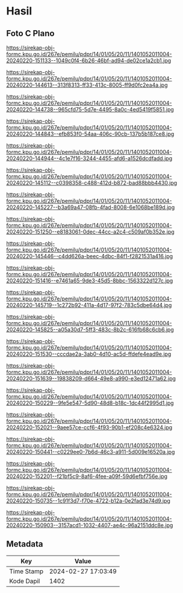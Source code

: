# Hasil

## Foto C Plano

https://sirekap-obj-formc.kpu.go.id/267e/pemilu/pdpr/14/01/05/20/11/1401052011004-20240220-151133--1049c0f4-6b26-46bf-ad94-de02ce1a2cb1.jpg

https://sirekap-obj-formc.kpu.go.id/267e/pemilu/pdpr/14/01/05/20/11/1401052011004-20240220-144613--313f8313-ff33-413c-8005-ff9d0fc2ea4a.jpg

https://sirekap-obj-formc.kpu.go.id/267e/pemilu/pdpr/14/01/05/20/11/1401052011004-20240220-144738--965cfd75-5d7e-4495-8a0c-4ed5419f5851.jpg

https://sirekap-obj-formc.kpu.go.id/267e/pemilu/pdpr/14/01/05/20/11/1401052011004-20240220-144843--efb853f0-54aa-406c-90cb-137b5b187ce8.jpg

https://sirekap-obj-formc.kpu.go.id/267e/pemilu/pdpr/14/01/05/20/11/1401052011004-20240220-144944--4c1e7f16-3244-4455-afd6-a1526dcdfadd.jpg

https://sirekap-obj-formc.kpu.go.id/267e/pemilu/pdpr/14/01/05/20/11/1401052011004-20240220-145112--c0398358-c488-412d-b872-bad88bbb4430.jpg

https://sirekap-obj-formc.kpu.go.id/267e/pemilu/pdpr/14/01/05/20/11/1401052011004-20240220-145227--b3a69a47-08fb-4fad-8008-6e1068be189d.jpg

https://sirekap-obj-formc.kpu.go.id/267e/pemilu/pdpr/14/01/05/20/11/1401052011004-20240220-151250--e8183061-0dec-44cc-a2c4-c509af0b352e.jpg

https://sirekap-obj-formc.kpu.go.id/267e/pemilu/pdpr/14/01/05/20/11/1401052011004-20240220-145446--c4dd626a-beec-4dbc-84f1-f2821531a416.jpg

https://sirekap-obj-formc.kpu.go.id/267e/pemilu/pdpr/14/01/05/20/11/1401052011004-20240220-151416--e7461a65-9de3-45d5-8bbc-1563322d127c.jpg

https://sirekap-obj-formc.kpu.go.id/267e/pemilu/pdpr/14/01/05/20/11/1401052011004-20240220-145719--1c272b92-411a-4d17-97f2-783c5dbe64d4.jpg

https://sirekap-obj-formc.kpu.go.id/267e/pemilu/pdpr/14/01/05/20/11/1401052011004-20240220-145825--a05a30d7-5ff3-483c-8b2c-616fb68c6cb6.jpg

https://sirekap-obj-formc.kpu.go.id/267e/pemilu/pdpr/14/01/05/20/11/1401052011004-20240220-151530--cccdae2a-3ab0-4d10-ac5d-ffdefe4ead9e.jpg

https://sirekap-obj-formc.kpu.go.id/267e/pemilu/pdpr/14/01/05/20/11/1401052011004-20240220-151639--19838209-d664-49e8-a990-e3ed12471a62.jpg

https://sirekap-obj-formc.kpu.go.id/267e/pemilu/pdpr/14/01/05/20/11/1401052011004-20240220-150229--9fe5e547-5d90-48d8-b18c-1dc44f2995d1.jpg

https://sirekap-obj-formc.kpu.go.id/267e/pemilu/pdpr/14/01/05/20/11/1401052011004-20240220-152021--9aee57ce-ccf6-4f93-90b1-ef208c4e6324.jpg

https://sirekap-obj-formc.kpu.go.id/267e/pemilu/pdpr/14/01/05/20/11/1401052011004-20240220-150441--c0229ee0-7b6d-46c3-a911-5d009e16520a.jpg

https://sirekap-obj-formc.kpu.go.id/267e/pemilu/pdpr/14/01/05/20/11/1401052011004-20240220-152201--f21bf5c9-8af6-4fee-a09f-59d6efbf756e.jpg

https://sirekap-obj-formc.kpu.go.id/267e/pemilu/pdpr/14/01/05/20/11/1401052011004-20240220-150735--1c91f3d7-f70e-4722-b12a-0e2fad3e74d9.jpg

https://sirekap-obj-formc.kpu.go.id/267e/pemilu/pdpr/14/01/05/20/11/1401052011004-20240220-150903--3157acd1-1032-4407-ae4c-96a2151ddc8e.jpg


## Metadata

| Key        | Value               |
| ---------- | ------------------- |
| Time Stamp | 2024-02-27 17:03:49 |
| Kode Dapil | 1402                |



